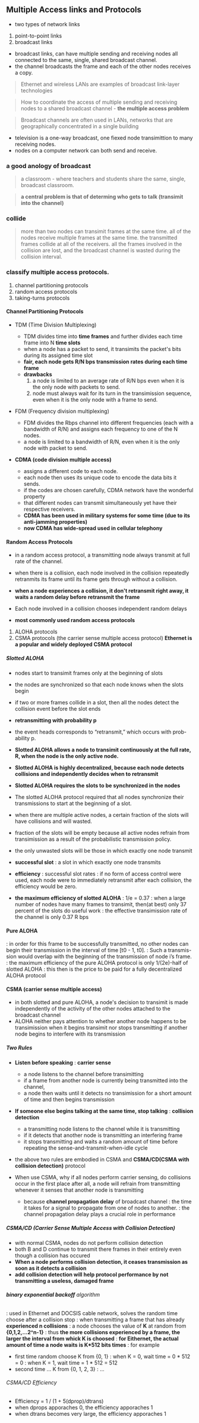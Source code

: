 ## Multiple Access links and Protocols

- two types of network links
1. point-to-point links
2. broadcast links

- broadcast links, can have multiple sending and receiving nodes all connected to the same, single, shared broadcast channel.
- the channel broadcasts the frame and each of the other nodes receives a copy.

> Ethernet and wireless LANs are examples of broadcast link-layer technologies

> How to coordinate the access of multiple sending and receiving nodes to a shared broadcast channel - **the multiple access problem**

> Broadcast channels are often used in LANs, networks that are geographically concentrated in a single building

- television is a one-way broadcast, one fiexed node transimittion to many receiving nodes.
- nodes on a computer network can both send and receive.

### a good anology of broadcast

> a classroom - where teachers and students share the same, single, broadcast classroom.

> **a central problem is that of determing who gets to talk (transimit into the channel)**

### collide

> more than two nodes can transimit frames at the same time.
> all of the nodes receive multiple frames at the same time.
> the transmitted frames collide at all of the receivers.
> all the frames involved in the collision are lost, and the broadcast channel is wasted during the collision interval.

### classify multiple access protocols.

1. channel partitioning protocols
2. random access protocols
3. taking-turns protocols

#### Channel Partitioning Protocols

- TDM (Time Division Multiplexing)
  - TDM divides time into **time frames** and further divides each time frame into N **time slots**
  - when a node has a packet to send, it transimits the packet's bits during its assigned time slot
  - **fair, each node gets R/N bps transmission rates during each time frame**
  - **drawbacks**
    1. a node is limited to an average rate of R/N bps even when it is the only node with packets to send.
    2. node must always wait for its turn in the transimission sequence, even when it is the only node with a frame to send.
  
- FDM (Frequency division multiplexing)
  - FDM divides the Rbps channel into different frequencies (each with a bandwidth of R/N) and assigns each frequency to one of the N nodes.
  - a node is limited to a bandwidth of R/N, even when it is the only node with packet to send.
  
- **CDMA (code division multiple access)**
  - assigns a different code to each node.
  - each node then uses its unique code to encode the data bits it sends.
  - if the codes are chosen carefully, CDMA network have the wonderful property
  - that different nodes can transmit simultaneously yet have their respective receivers.
  - **CDMA has been used in military systems for some time (due to its anti-jamming properties)**
  - **now CDMA has wide-spread used in cellular telephony**

#### Random Access Protocols

- in a random access protocol, a transmitting node always transmit at full rate of the channel.
- when there is a collision, each node involved in the collision repeatedly retranmits its frame until its frame gets through without a collision.
- **when a node experiences a collision, it don't retransmit right away, it waits a random delay before retransmit the frame**
- Each node involved in a collision chooses independent random delays

- **most commonly used random access protocols**
1. ALOHA protocols
2. CSMA protocols (the carrier sense multiple access protocol)
   **Ethernet is a popular and widely deployed CSMA protocol**

##### Slotted ALOHA

- nodes start to transimit frames only at the beginning of slots
- the nodes are synchronized so that each node knows when the slots begin
- if two or more frames collide in a slot, then all the nodes detect the collision event before the slot ends
- **retransmitting with probability p**
- the event heads corresponds to “retransmit,” which occurs with prob- ability p.
- **Slotted ALOHA allows a node to transimit continuously at the full rate, R, when the node is the only active node.**
- **Slotted ALOHA is highly decentralized, because each node detects collisions and independently decides when to retransmit**
- **Slotted ALOHA requires the slots to be synchronized in the nodes**
- The slotted ALOHA protocol required that all nodes synchronize their transmissions to start at the beginning of a slot. 
- when there are multiple active nodes, a certain fraction of the slots will have collisions and will wasted.
- fraction of the slots will be empty because all active nodes refrain from transimission as a result of the probabilistic transmission policy.
- the only unwasted slots will be those in which exactly one node transmit
- **successful slot**
  : a slot in which exactly one node transmits
- **efficiency**
  : successful slot rates
  : if no form of access control were used, each node were to immediately retransmit after each collision, the efficiency would be zero.
  
- **the maximum efficiency of slotted ALOHA**
  : 1/e = 0.37
  : when a large number of nodes have many frames to transimit, then(at best) only 37 percent of the slots do useful work
  : the effective transimission rate of the channel is only 0.37 R bps

#### Pure ALOHA
: in order for this frame to be successfully transmitted, no other nodes can begin their transmission in the interval of time [t0 - 1, t0]. 
: Such a transmis- sion would overlap with the beginning of the transmission of node i’s frame.
: the maximum efficiency of the pure ALOHA protocol is only 1/(2e)-half of slotted ALOHA
: this then is the price to be paid for a fully decentralized ALOHA protocol

#### CSMA (carrier sense multiple access)

- in both slotted and pure ALOHA, a node's decision to transimit is made independently of the activity of the other nodes attached to the broadcast channel
- ALOHA neither pays attention to whether another node happens to be transimission when it begins transimit
  nor stops transmitting if another node begins to interfere with its transmission

##### Two Rules

- **Listen before speaking**
  : **carrier sense**
    - a node listens to the channel before transimitting
    - if a frame from another node is currently being transmitted into the channel,
    - a node then waits until it detects no transimission for a short amount of time and then begins transmission

- **If someone else begins talking at the same time, stop talking**
  : **collision detection**
    - a transmitting node listens to the channel while it is transmitting
    - if it detects that another node is transmitting an interfering frame
    - it stops transmitting and waits a random amount of time before repeating the sense-and-transmit-when-idle cycle

- the above two rules are embodied in CSMA and **CSMA/CD(CSMA with collision detection)** protocol

- When use CSMA, why if all nodes perform carrier sensing, do collisions occur in the first place
  after all, a node will refrain from transmitting whenever it senses that another node is transmitting
  
  - because **channel propagation delay** of broadcast channel
  : the time it takes for a signal to propagate from one of nodes to another. 
  : the channel propagation delay plays a crucial role in performance

##### CSMA/CD (Carrier Sense Multiple Access with Collision Detection)

- with normal CSMA, nodes do not perform collision detection
- both B and D continue to transmit there frames in their entirely even though a collision has occured
- **When a node performs collision detection, it ceases transmission as soon as it detects a collision**
- **add collision detection will help protocol performance by not transmitting a useless, damaged frame**

###### **binary exponential backoff** algorithm
: used in Ethernet and DOCSIS cable network, solves the random time choose after a collision stop
: when transmitting a frame that has already **experienced n collisions**
: a node chooses the value of **K** at random from **{0,1,2,...2^n-1}**
: thus **the more collisions experienced by a frame, the larger the interval from whick K is choosed**
: **for Eithernet, the actual amount of time a node waits is K*512 bits times**
: for example
  - first time random choose K from {0, 1}
    : when K = 0, wait time = 0 * 512 = 0
    : when K = 1, wait time = 1 * 512 = 512
  - second time ... K from {0, 1, 2, 3}
    : ...

###### CSMA/CD Efficiency

- Efficiency = 1 / (1 + 5(dprop)/dtrans)
- when dprops apporaches 0, the efficiency apporaches 1
- when dtrans becomes very large, the efficiency apporaches 1
